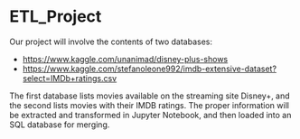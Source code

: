 # ETL_Project

Our project will involve the contents of two databases: 
- https://www.kaggle.com/unanimad/disney-plus-shows
- https://www.kaggle.com/stefanoleone992/imdb-extensive-dataset?select=IMDb+ratings.csv

The first database lists movies available on the streaming site Disney+, and the second lists movies with their IMDB ratings. The proper information will be extracted and transformed in Jupyter Notebook, and then loaded into an SQL database for merging. 
